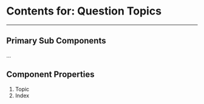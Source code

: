 # Contents for: Question Topics
---

## Primary Sub Components

...

## Component Properties

1. Topic
2. Index
